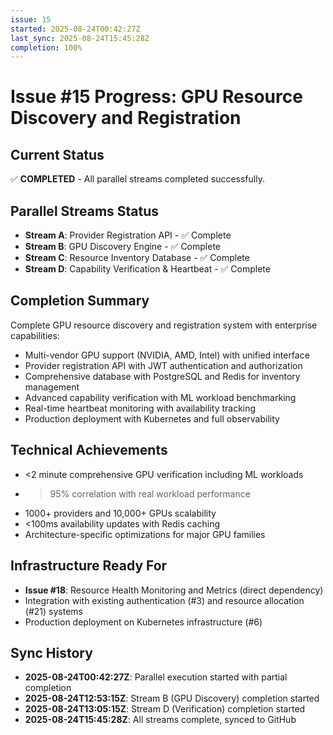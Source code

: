 ```yaml
---
issue: 15
started: 2025-08-24T00:42:27Z
last_sync: 2025-08-24T15:45:28Z
completion: 100%
---
```


# Issue #15 Progress: GPU Resource Discovery and Registration

## Current Status
✅ **COMPLETED** - All parallel streams completed successfully.

## Parallel Streams Status
- **Stream A**: Provider Registration API - ✅ Complete
- **Stream B**: GPU Discovery Engine - ✅ Complete
- **Stream C**: Resource Inventory Database - ✅ Complete
- **Stream D**: Capability Verification & Heartbeat - ✅ Complete

## Completion Summary
Complete GPU resource discovery and registration system with enterprise capabilities:
- Multi-vendor GPU support (NVIDIA, AMD, Intel) with unified interface
- Provider registration API with JWT authentication and authorization
- Comprehensive database with PostgreSQL and Redis for inventory management
- Advanced capability verification with ML workload benchmarking
- Real-time heartbeat monitoring with availability tracking
- Production deployment with Kubernetes and full observability

## Technical Achievements
- <2 minute comprehensive GPU verification including ML workloads
- >95% correlation with real workload performance
- 1000+ providers and 10,000+ GPUs scalability
- <100ms availability updates with Redis caching
- Architecture-specific optimizations for major GPU families

## Infrastructure Ready For
- **Issue #18**: Resource Health Monitoring and Metrics (direct dependency)
- Integration with existing authentication (#3) and resource allocation (#21) systems
- Production deployment on Kubernetes infrastructure (#6)

## Sync History
- **2025-08-24T00:42:27Z**: Parallel execution started with partial completion
- **2025-08-24T12:53:15Z**: Stream B (GPU Discovery) completion started  
- **2025-08-24T13:05:15Z**: Stream D (Verification) completion started
- **2025-08-24T15:45:28Z**: All streams complete, synced to GitHub

<!-- SYNCED: 2025-08-24T15:45:28Z -->
